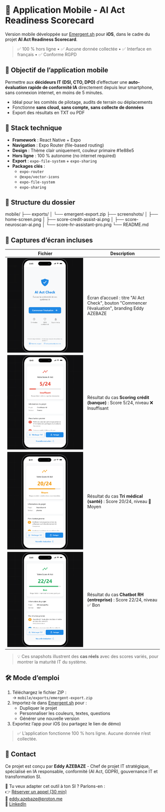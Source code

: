 # 📱 Application Mobile - AI Act Readiness Scorecard

Version mobile développée sur [Emergent.sh](https://emergent.sh) pour **iOS**, dans le cadre du projet **AI Act Readiness Scorecard**.

> ✅ 100 % hors ligne • ✅ Aucune donnée collectée • ✅ Interface en français • ✅ Conforme RGPD

## 🎯 Objectif de l’application mobile

Permettre aux **décideurs IT (DSI, CTO, DPO)** d’effectuer une **auto-évaluation rapide de conformité IA** directement depuis leur smartphone, sans connexion internet, en moins de 5 minutes.

- Idéal pour les comités de pilotage, audits de terrain ou déplacements
- Fonctionne **sans cloud, sans compte, sans collecte de données**
- Export des résultats en TXT ou PDF

## 🧱 Stack technique

- **Framework** : React Native + Expo
- **Navigation** : Expo Router (file-based routing)
- **Design** : Thème clair uniquement, couleur primaire #1e88e5
- **Hors ligne** : 100 % autonome (no internet required)
- **Export** : `expo-file-system` + `expo-sharing`
- **Packages clés** :
  - `expo-router`
  - `@expo/vector-icons`
  - `expo-file-system`
  - `expo-sharing`

## 📂 Structure du dossier

mobile/
├── exports/
│   └── emergent-export.zip
├── screenshots/
│   ├── home-screen.png
│   ├── score-credit-assist-ai.png
│   ├── score-neuroscan-ai.png
│   └── score-hr-assistant-pro.png
└── README.md

## 📸 Captures d’écran incluses

| Fichier | Description |
|--------|-------------|
| ![Écran d'accueil](screenshots/home-screen.png) | Écran d’accueil : titre "AI Act Check", bouton "Commencer l’évaluation", branding Eddy AZEBAZE |
| ![Scoring crédit](screenshots/score-credit-assist-ai.png) | Résultat du cas **Scoring crédit (banque)** : Score 5/24, niveau ❌ Insuffisant |
| ![Tri médical](screenshots/score-neuroscan-ai.png) | Résultat du cas **Tri médical (santé)** : Score 20/24, niveau 🔶 Moyen |
| ![Chatbot RH](screenshots/score-hr-assistant-pro.png) | Résultat du cas **Chatbot RH (entreprise)** : Score 22/24, niveau ✅ Bon |

> 💡 Ces snapshots illustrent des **cas réels** avec des scores variés, pour montrer la maturité IT du système.

## 🛠️ Mode d’emploi

1. Téléchargez le fichier ZIP :  
   → `mobile/exports/emergent-export.zip`
2. Importez-le dans [Emergent.sh](https://emergent.sh) pour :
   - Dupliquer le projet
   - Personnaliser les couleurs, textes, questions
   - Générer une nouvelle version
3. Exportez l’app pour iOS (ou partagez le lien de démo)

> ✅ L’application fonctionne 100 % hors ligne. Aucune donnée n’est collectée.

## 🔗 Contact

Ce projet est conçu par **Eddy AZEBAZE** - Chef de projet IT stratégique, spécialisé en IA responsable, conformité (AI Act, GDPR), gouvernance IT et transformation SI.

📅 Tu veux adapter cet outil à ton SI ? Parlons-en :  
👉 [Réserver un appel (30 min)](https://calendly.com/eddyazebaze-proton/30min?month=2025-08)  
📧 eddy.azebaze@proton.me  
🔗 [LinkedIn](https://linkedin.com/in/eddyazebaze)
